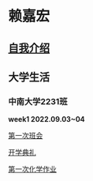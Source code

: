 # 赖嘉宏

## [自我介绍](mi/)

## 大学生活

### 中南大学2231班

**week1 2022.09.03~04**

[第一次班会](bh1/)

[开学典礼](kd/)

[第一次化学作业](chw1/)
